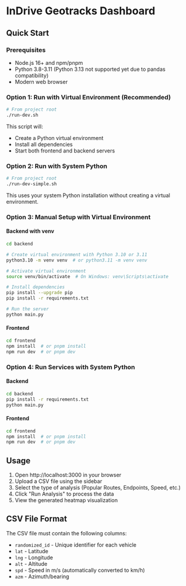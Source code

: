 # InDrive Geotracks Dashboard


## Quick Start

### Prerequisites
- Node.js 16+ and npm/pnpm
- Python 3.8-3.11 (Python 3.13 not supported yet due to pandas compatibility)
- Modern web browser

### Option 1: Run with Virtual Environment (Recommended)

```bash
# From project root
./run-dev.sh
```

This script will:
- Create a Python virtual environment
- Install all dependencies
- Start both frontend and backend servers

### Option 2: Run with System Python

```bash
# From project root
./run-dev-simple.sh
```

This uses your system Python installation without creating a virtual environment.

### Option 3: Manual Setup with Virtual Environment

#### Backend with venv
```bash
cd backend

# Create virtual environment with Python 3.10 or 3.11
python3.10 -m venv venv  # or python3.11 -m venv venv

# Activate virtual environment
source venv/bin/activate  # On Windows: venv\Scripts\activate

# Install dependencies
pip install --upgrade pip
pip install -r requirements.txt

# Run the server
python main.py
```

#### Frontend
```bash
cd frontend
npm install  # or pnpm install
npm run dev  # or pnpm dev
```

### Option 4: Run Services with System Python

#### Backend
```bash
cd backend
pip install -r requirements.txt
python main.py
```

#### Frontend
```bash
cd frontend
npm install  # or pnpm install
npm run dev  # or pnpm dev
```

## Usage

1. Open http://localhost:3000 in your browser
2. Upload a CSV file using the sidebar
3. Select the type of analysis (Popular Routes, Endpoints, Speed, etc.)
4. Click "Run Analysis" to process the data
5. View the generated heatmap visualization

## CSV File Format

The CSV file must contain the following columns:
- `randomized_id` - Unique identifier for each vehicle
- `lat` - Latitude
- `lng` - Longitude  
- `alt` - Altitude
- `spd` - Speed in m/s (automatically converted to km/h)
- `azm` - Azimuth/bearing

